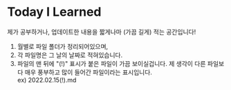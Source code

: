 # Today I Learned
제가 공부하거나, 업데이트한 내용을 짧게나마 (가끔 길게) 적는 공간입니다! 
1. 월별로 파일 폴더가 정리되어있으며,
2. 각 파일명은 그 날의 날짜로 적혀있습니다.
3. 파일의 맨 뒤에 "(!)" 표시가 붙은 파일이 가끔 보이실겁니다. 제 생각이 다른 파일보다 매우 풍부하고 많이 들어간 파일이라는 표시입니다.    
ex) 2022.02.15(!).md